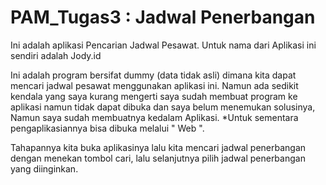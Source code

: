 # PAM_Tugas3 : Jadwal Penerbangan
Ini adalah aplikasi Pencarian Jadwal Pesawat. Untuk nama dari Aplikasi ini sendiri adalah Jody.id

Ini adalah program bersifat dummy (data tidak asli) dimana kita dapat mencari jadwal pesawat menggunakan aplikasi ini. Namun ada sedikit kendala yang saya kurang mengerti saya sudah membuat program ke aplikasi namun tidak dapat dibuka dan saya belum menemukan solusinya, Namun saya sudah membuatnya kedalam Aplikasi. *Untuk sementara pengaplikasiannya bisa dibuka melalui " Web ".

Tahapannya kita buka aplikasinya lalu kita mencari jadwal penerbangan dengan menekan tombol cari, lalu selanjutnya pilih jadwal penerbangan yang diinginkan.

